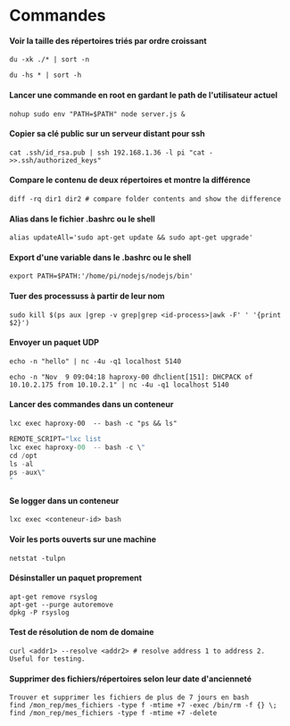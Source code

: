 # Commandes

#### Voir la taille des répertoires triés par ordre croissant
``du -xk ./* | sort -n``

``du -hs * | sort -h``
#### Lancer une commande en root en gardant le path de l'utilisateur actuel
``nohup sudo env "PATH=$PATH" node server.js &``

#### Copier sa clé public sur un serveur distant pour ssh
``cat .ssh/id_rsa.pub | ssh 192.168.1.36 -l pi "cat - >>.ssh/authorized_keys"``

#### Compare le contenu de deux répertoires et montre la différence
``diff -rq dir1 dir2 # compare folder contents and show the difference``

#### Alias dans le fichier .bashrc ou le shell
``alias updateAll='sudo apt-get update && sudo apt-get upgrade'``

#### Export d'une variable dans le .bashrc ou le shell
``export PATH=$PATH:'/home/pi/nodejs/nodejs/bin'``

#### Tuer des processuss à partir de leur nom
``sudo kill $(ps aux |grep -v grep|grep <id-process>|awk -F' ' '{print $2}')``

#### Envoyer un paquet UDP
``echo -n "hello" | nc -4u -q1 localhost 5140``

``echo -n "Nov  9 09:04:18 haproxy-00 dhclient[151]: DHCPACK of 10.10.2.175 from 10.10.2.1" | nc -4u -q1 localhost 5140``

#### Lancer des commandes dans un conteneur
``lxc exec haproxy-00  -- bash -c "ps && ls"``

```JavaScript
REMOTE_SCRIPT="lxc list
lxc exec haproxy-00  -- bash -c \"
cd /opt
ls -al
ps -aux\"
"
```

#### Se logger dans un conteneur
``lxc exec <conteneur-id> bash``

#### Voir les ports ouverts sur une machine
``netstat -tulpn``

#### Désinstaller un paquet proprement
```
apt-get remove rsyslog
apt-get --purge autoremove
dpkg -P rsyslog
```

#### Test de résolution de nom de domaine
```
curl <addr1> --resolve <addr2> # resolve address 1 to address 2. Useful for testing.
```

#### Supprimer des fichiers/répertoires selon leur date d'ancienneté
```
Trouver et supprimer les fichiers de plus de 7 jours en bash
find /mon_rep/mes_fichiers -type f -mtime +7 -exec /bin/rm -f {} \;
find /mon_rep/mes_fichiers -type f -mtime +7 -delete
```